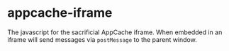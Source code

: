 appcache-iframe
===============

The javascript for the sacrificial AppCache iframe.  When embedded in an iframe will send messages via `postMessage` to the parent window.
